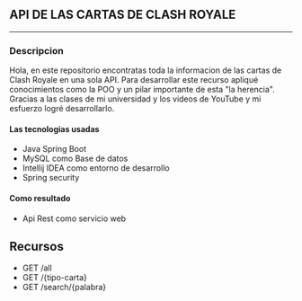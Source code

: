  ## API DE LAS CARTAS DE CLASH ROYALE
 - - -
### Descripcion
Hola, en este repositorio encontratas toda la informacion 
de las cartas de Clash Royale en una sola API. Para desarrollar este recurso
apliqué conocimientos como la POO y un pilar importante de esta "la herencia".
Gracias a las clases de mi universidad y los videos de YouTube y mi esfuerzo
logré desarrollarlo.
#### Las tecnologias usadas
- Java Spring Boot 
- MySQL como Base de datos 
- Intellij IDEA como entorno de desarrollo
- Spring security 
#### Como resultado
- Api Rest como servicio web
## Recursos
- GET /all
- GET /{tipo-carta}
- GET /search/{palabra}